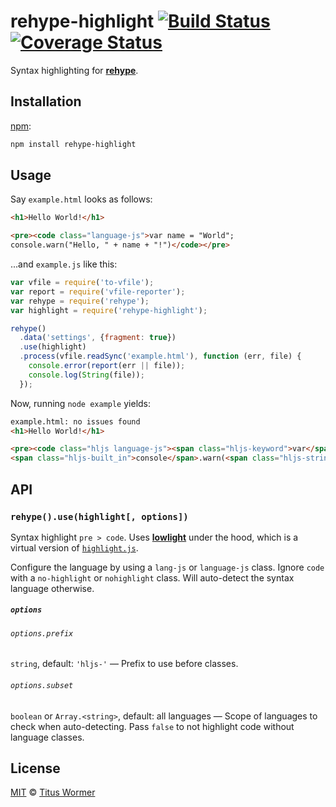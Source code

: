 # rehype-highlight [![Build Status][travis-badge]][travis] [![Coverage Status][codecov-badge]][codecov]

Syntax highlighting for [**rehype**][rehype].

## Installation

[npm][]:

```bash
npm install rehype-highlight
```

## Usage

Say `example.html` looks as follows:

```html
<h1>Hello World!</h1>

<pre><code class="language-js">var name = "World";
console.warn("Hello, " + name + "!")</code></pre>
```

...and `example.js` like this:

```javascript
var vfile = require('to-vfile');
var report = require('vfile-reporter');
var rehype = require('rehype');
var highlight = require('rehype-highlight');

rehype()
  .data('settings', {fragment: true})
  .use(highlight)
  .process(vfile.readSync('example.html'), function (err, file) {
    console.error(report(err || file));
    console.log(String(file));
  });
```

Now, running `node example` yields:

```html
example.html: no issues found
<h1>Hello World!</h1>

<pre><code class="hljs language-js"><span class="hljs-keyword">var</span> name = <span class="hljs-string">"World"</span>;
<span class="hljs-built_in">console</span>.warn(<span class="hljs-string">"Hello, "</span> + name + <span class="hljs-string">"!"</span>)</code></pre>
```

## API

### `rehype().use(highlight[, options])`

Syntax highlight `pre > code`.  Uses [**lowlight**][lowlight] under
the hood, which is a virtual version of [`highlight.js`][highlight-js].

Configure the language by using a `lang-js` or `language-js` class.
Ignore `code` with a `no-highlight` or `nohighlight` class.
Will auto-detect the syntax language otherwise.

##### `options`

###### `options.prefix`

`string`, default: `'hljs-'` — Prefix to use before classes.

###### `options.subset`

`boolean` or `Array.<string>`, default: all languages — Scope of languages to
check when auto-detecting.  Pass `false` to not highlight code without
language classes.

## License

[MIT][license] © [Titus Wormer][author]

<!-- Definitions -->

[travis-badge]: https://img.shields.io/travis/wooorm/rehype-highlight.svg

[travis]: https://travis-ci.org/wooorm/rehype-highlight

[codecov-badge]: https://img.shields.io/codecov/c/github/wooorm/rehype-highlight.svg

[codecov]: https://codecov.io/github/wooorm/rehype-highlight

[npm]: https://docs.npmjs.com/cli/install

[license]: LICENSE

[author]: http://wooorm.com

[rehype]: https://github.com/wooorm/rehype

[lowlight]: https://github.com/wooorm/lowlight

[highlight-js]: https://github.com/isagalaev/highlight.js
